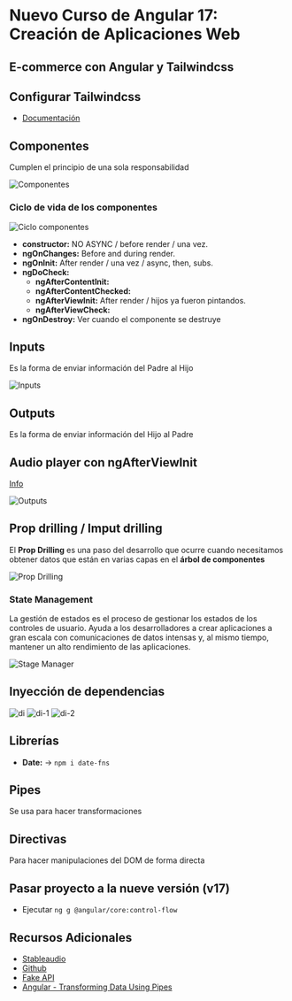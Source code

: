 # Nuevo Curso de Angular 17: Creación de Aplicaciones Web

## E-commerce con Angular y Tailwindcss

## Configurar Tailwindcss
- [Documentación](https://tailwindcss.com/docs/guides/angular)

## Componentes
Cumplen el principio de una sola responsabilidad

![Componentes](/imgs/componentes.png)

### Ciclo de vida de los componentes

![Ciclo componentes](/imgs/cvcomponentes.png)

- **constructor:** NO ASYNC / before render / una vez.
- **ngOnChanges:** Before and during render.
- **ngOnInit:** After render / una vez / async, then, subs.
- **ngDoCheck:** 
  - **ngAfterContentInit:**
  - **ngAfterContentChecked:**
  - **ngAfterViewInit:** After render / hijos ya fueron pintandos.
  - **ngAfterViewCheck:**
- **ngOnDestroy:** Ver cuando el componente se destruye

## Inputs
Es la forma de enviar información del Padre al Hijo

![Inputs](/imgs/inputs.png)

## Outputs
Es la forma de enviar información del Hijo al Padre

## Audio player con ngAfterViewInit
[Info](https://wavesurfer.xyz/)

![Outputs](/imgs/outputs.png)


## Prop drilling / Imput drilling
El **Prop Drilling** es una paso del desarrollo que ocurre cuando necesitamos obtener datos que están en varias capas en el **árbol de componentes**

![Prop Drilling](/imgs/prop-drilling.png)

### State Management
La gestión de estados es el proceso de gestionar los estados de los controles de usuario. Ayuda a los desarrolladores a crear aplicaciones a gran escala con comunicaciones de datos intensas y, al mismo tiempo, mantener un alto rendimiento de las aplicaciones.

![Stage Manager](/imgs/state-management.png)

## Inyección de dependencias
![di](/imgs/di.png)
![di-1](/imgs/di-1.png)
![di-2](/imgs/di-2.png)


## Librerías
- **Date:** -> `npm i date-fns`


## Pipes
Se usa para hacer transformaciones

## Directivas
Para hacer manipulaciones del DOM de forma directa


## Pasar proyecto a la nueve versión (v17)
- Ejecutar `ng g @angular/core:control-flow`


## Recursos Adicionales
- [Stableaudio](https://stableaudio.com/)
- [Github](https://github.com/platzi/curso-angular-ecommerce)
- [Fake API](https://fakeapi.platzi.com/)
- [Angular - Transforming Data Using Pipes](https://angular.io/guide/pipes)

